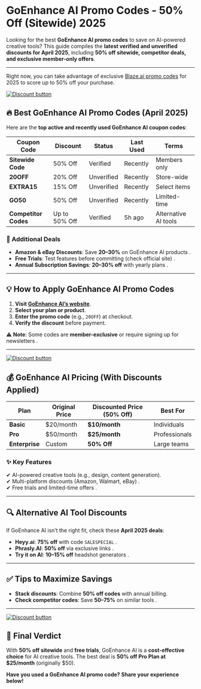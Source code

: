 # GoEnhance AI Promo Codes - 50% Off (Sitewide) 2025

Looking for the best **GoEnhance AI promo codes** to save on AI-powered creative tools? This guide compiles the **latest verified and unverified discounts for April 2025**, including **50% off sitewide, competitor deals, and exclusive member-only offers**.  

---
Right now, you can take advantage of exclusive [Blaze.ai promo codes](https://www.goenhance.ai/?aff=50off) for 2025 to score up to 50% off your purchase.

[![Discount button](https://github.com/user-attachments/assets/e5cb2122-5258-4331-bbff-048ba1ae5555)](https://www.goenhance.ai/?aff=50off)

## **🔥 Best GoEnhance AI Promo Codes (April 2025)**  
Here are the **top active and recently used GoEnhance AI coupon codes**:  

| **Coupon Code** | **Discount** | **Status** | **Last Used** | **Terms** |  
|----------------|------------|----------|--------------|----------|  
| **Sitewide Code** | 50% Off | Verified | Recently | Members only  |  
| **20OFF** | 20% Off | Unverified | Recently | Store-wide  |  
| **EXTRA15** | 15% Off | Unverified | Recently | Select items  |  
| **GO50** | 50% Off | Unverified | Recently | Limited-time  |  
| **Competitor Codes** | Up to 50% Off | Verified | 5h ago | Alternative AI tools  |  

### **🎯 Additional Deals**  
- **Amazon & eBay Discounts**: Save **20–30%** on GoEnhance AI products .  
- **Free Trials**: Test features before committing (check official site) .  
- **Annual Subscription Savings**: **20–30% off** with yearly plans .  

---

## **💡 How to Apply GoEnhance AI Promo Codes**  
1. **Visit [GoEnhance AI’s website](https://goenhance.ai)**.  
2. **Select your plan or product**.  
3. **Enter the promo code** (e.g., `20OFF`) at checkout.  
4. **Verify the discount** before payment.  

⚠ **Note**: Some codes are **member-exclusive** or require signing up for newsletters .  

---

[![Discount button](https://github.com/user-attachments/assets/e5cb2122-5258-4331-bbff-048ba1ae5555)](https://www.goenhance.ai/?aff=50off)


## **💰 GoEnhance AI Pricing (With Discounts Applied)**  
| **Plan** | **Original Price** | **Discounted Price (50% Off)** | **Best For** |  
|---------|------------------|-----------------------------|-------------|  
| **Basic** | $20/month | **$10/month** | Individuals |  
| **Pro** | $50/month | **$25/month** | Professionals |  
| **Enterprise** | Custom | **50% Off** | Large teams |  

### **✨ Key Features**  
✔ AI-powered creative tools (e.g., design, content generation).  
✔ Multi-platform discounts (Amazon, Walmart, eBay) .  
✔ Free trials and limited-time offers .  

---

## **🔍 Alternative AI Tool Discounts**  
If GoEnhance AI isn’t the right fit, check these **April 2025 deals**:  
- **Heyy.ai**: **75% off** with code `SALESPECIAL` .  
- **Phrasly.AI**: **50% off** via exclusive links .  
- **Try it on AI**: **10–15% off** headshot generators .  

---

## **✅ Tips to Maximize Savings**  
- **Stack discounts**: Combine **50% off codes** with annual billing.  
- **Check competitor codes**: Save **50–75%** on similar tools .  
---

[![Discount button](https://github.com/user-attachments/assets/e5cb2122-5258-4331-bbff-048ba1ae5555)](https://www.goenhance.ai/?aff=50off)

## **🚀 Final Verdict**  
With **50% off sitewide** and **free trials**, GoEnhance AI is a **cost-effective choice** for AI creative tools. The best deal is **50% off Pro Plan at $25/month** (originally $50).  

**Have you used a GoEnhance AI promo code? Share your experience below!**  
